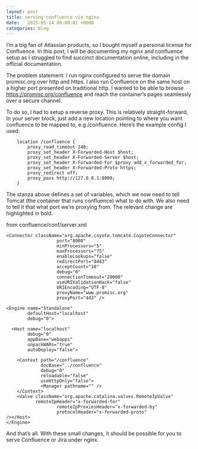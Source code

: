 ```yaml
---
layout: post
title: serving confluence via nginx
date:   2015-05-14 00:00:01 +0000
categories: blog 
---
```


I’m a big fan of Atlassian products, so I bought myself a personal license for Confluence. In this post, I will be documenting my nginx and confluence setup as I struggled to find succinct documentation online, including in the official documentation.

The problem statement: I run nginx configured to serve the domain promisc.org over http and https. I also run Confluence on the same host on a higher port presented on traditional http. I wanted to be able to browse https://promisc.org/confluence and reach the container’s pages seamlessly over a secure channel.

To do so, I had to setup a reverse proxy. This is relatively straight-forward, In your server block, just add a new location pointing to where you want confluence to be mapped to, e.g /confluence. Here’s the example config I used:

```
    location /confluence {
        proxy_read_timeout 240;
        proxy_set_header X-Forwarded-Host $host;        
        proxy_set_header X-Forwarded-Server $host;        
        proxy_set_header X-Forwarded-For $proxy_add_x_forwarded_for;        
        proxy_set_header X-Forwarded-Proto https;
        proxy_redirect off;
        proxy_pass http://127.0.0.1:8000;
    }
```

The stanza above defines a set of variables, which we now need to tell Tomcat (the container that runs confluence) what to do with. We also need to tell it that what port we’re proxying from. The relevant change are highlighted in bold.

from confluence/conf/server.xml

```
<Connector className="org.apache.coyote.tomcat4.CoyoteConnector" 
                   port="8000" 
                   minProcessors="5"
                   maxProcessors="75"
                   enableLookups="false" 
                   redirectPort="8443" 
                   acceptCount="10" 
                   debug="0" 
                   connectionTimeout="20000"
                   useURIValidationHack="false" 
                   URIEncoding="UTF-8"
                   proxyName="www.promisc.org" 
                   proxyPort="443" />

<Engine name="Standalone" 
        defaultHost="localhost" 
        debug="0">

  <Host name="localhost" 
        debug="0" 
        appBase="webapps" 
        unpackWARs="true" 
        autoDeploy="false">

    <Context path="/confluence" 
             docBase="../confluence" 
             debug="0" 
             reloadable="false" 
             useHttpOnly="false">
             <Manager pathname="" />
    </Context> 
    <Valve className="org.apache.catalina.valves.RemoteIpValve"
           remoteIpHeader="x-forwarded-for"
                   remoteIpProxiesHeader="x-forwarded-by"
                   protocolHeader="x-forwarded-proto" 
/></Host>
</Engine>
```

And that’s all. With these small changes, it should be possible for you to serve Confluence or Jira under nginx.